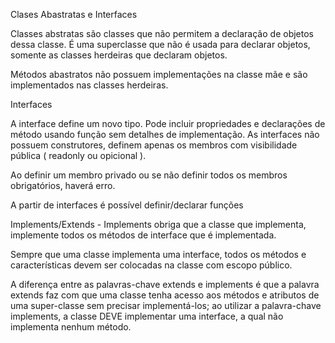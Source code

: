 Clases Abastratas e Interfaces 

Classes abstratas são classes que não permitem a declaração de objetos dessa classe. É uma superclasse que não é usada para declarar objetos, somente as classes herdeiras que declaram objetos.

Métodos abastratos não possuem implementações na classe mãe e são implementados nas classes herdeiras. 

Interfaces

A interface define um novo tipo. Pode incluir propriedades e declarações de método usando função sem detalhes de implementação. As interfaces não possuem construtores, definem apenas os membros com visibilidade pública ( readonly ou opicional ). 

Ao definir um membro privado ou se não definir todos os membros obrigatórios, haverá erro.

A partir de interfaces é possível definir/declarar funções

Implements/Extends - Implements obriga que a classe que implementa, implemente todos os métodos de interface que é implementada.

Sempre que uma classe implementa uma interface, todos os métodos e características devem ser colocadas na classe com escopo público.

A diferença entre as palavras-chave extends e implements é que a palavra extends faz com que uma classe tenha acesso aos métodos e atributos de uma super-classe sem precisar implementá-los; ao utilizar a palavra-chave implements, a classe DEVE implementar uma interface, a qual não implementa nenhum método. 